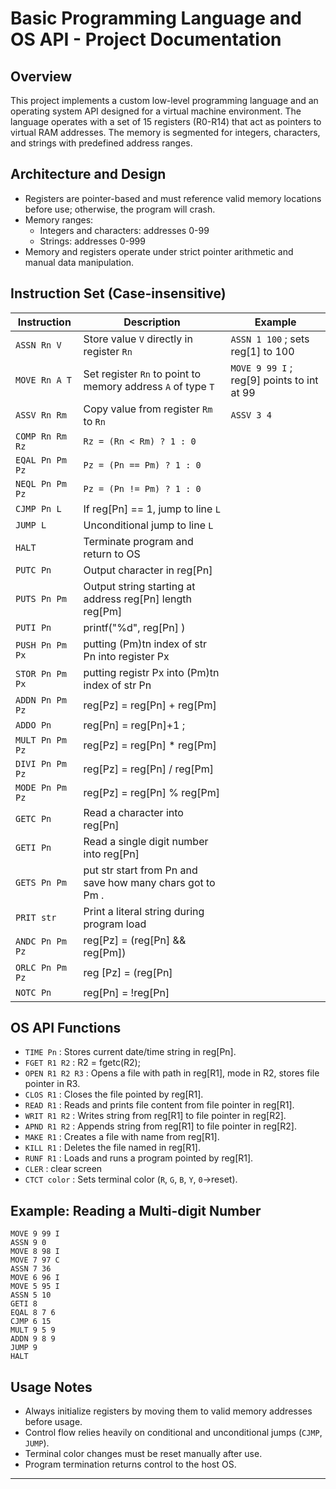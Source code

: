 # Basic Programming Language and OS API - Project Documentation

## Overview

This project implements a custom low-level programming language and an operating system API designed for a virtual machine environment. The language operates with a set of 15 registers (R0-R14) that act as pointers to virtual RAM addresses. The memory is segmented for integers, characters, and strings with predefined address ranges.

## Architecture and Design

- Registers are pointer-based and must reference valid memory locations before use; otherwise, the program will crash.
- Memory ranges:
  - Integers and characters: addresses 0-99
  - Strings: addresses 0-999
- Memory and registers operate under strict pointer arithmetic and manual data manipulation.

## Instruction Set (Case-insensitive) 

| Instruction | Description                                                   | Example                                   |
|-------------|---------------------------------------------------------------|-------------------------------------------|
| `ASSN Rn V`   | Store value `V` directly in register `Rn`                    | `ASSN 1 100` ; sets reg[1] to 100         |
| `MOVE Rn A T` | Set register `Rn` to point to memory address `A` of type `T` | `MOVE 9 99 I` ; reg[9] points to int at 99|
| `ASSV Rn Rm`  | Copy value from register `Rm` to `Rn`                        | `ASSV 3 4`                                |
| `COMP Rn Rm Rz` | `Rz = (Rn < Rm) ? 1 : 0`                                    |                                           |
| `EQAL Pn Pm Pz` | `Pz = (Pn == Pm) ? 1 : 0`                                    |                                           |
| `NEQL Pn Pm Pz` | `Pz = (Pn != Pm) ? 1 : 0`                                    |                                           |
| `CJMP Pn L`   | If reg[Pn] == 1, jump to line `L`                             |                                           |
| `JUMP L`      | Unconditional jump to line `L`                                |                                           |
| `HALT`        | Terminate program and return to OS                            |                                           |
| `PUTC Pn`     | Output character in reg[Pn]                                   |                                           |
| `PUTS Pn Pm`  | Output string starting at address reg[Pn] length reg[Pm]     |                                           |
| `PUTI Pn`  | printf("%d", reg[Pn] )     |                                           |
| `PUSH Pn Pm Px`  | putting (Pm)tn index of str Pn into register Px     |                                           |
| `STOR Pn Pm Px`  | putting registr Px into (Pm)tn index of str Pn    |                                           |
| `ADDN Pn Pm Pz` | reg[Pz] = reg[Pn] + reg[Pm]                                 |                                           |
| `ADDO Pn` | reg[Pn] = reg[Pn]+1 ;                                 |                                           |
| `MULT Pn Pm Pz` | reg[Pz] = reg[Pn] * reg[Pm]                                 |                                           |
| `DIVI Pn Pm Pz` | reg[Pz] = reg[Pn] / reg[Pm]                                 |                                           |
| `MODE Pn Pm Pz` | reg[Pz] = reg[Pn] % reg[Pm]                                 |                                           |
| `GETC Pn`     | Read a character into reg[Pn]                                 |                                           |
| `GETI Pn`     | Read a single digit number into reg[Pn]                       |                                           |
| `GETS Pn Pm`     | put str start from Pn and save how many chars got to Pm .                     |                                           |
| `PRIT str`    | Print a literal string during program load                    |                                           |
| `ANDC Pn Pm Pz`				|   reg[Pz] = (reg[Pn] && reg[Pm]) |                                           |
| `ORLC Pn Pm Pz`				|   reg [Pz] = (reg[Pn] || reg[Pm]) |                                           |
| `NOTC Pn` 				|   reg[Pn] = !reg[Pn] |                                           |


## OS API Functions

- `TIME Pn` : Stores current date/time string in reg[Pn].
- `FGET R1 R2` : R2 = fgetc(R2);
- `OPEN R1 R2 R3` : Opens a file with path in reg[R1], mode in R2, stores file pointer in R3.
- `CLOS R1` : Closes the file pointed by reg[R1].
- `READ R1` : Reads and prints file content from file pointer in reg[R1].
- `WRIT R1 R2` : Writes string from reg[R1] to file pointer in reg[R2].
- `APND R1 R2` : Appends string from reg[R1] to file pointer in reg[R2].
- `MAKE R1` : Creates a file with name from reg[R1].
- `KILL R1` : Deletes the file named in reg[R1].
- `RUNF R1` : Loads and runs a program pointed by reg[R1].
- `CLER` : clear screen
- `CTCT color` : Sets terminal color (`R`, `G`, `B`, `Y`, `0`->reset).

## Example: Reading a Multi-digit Number

```
MOVE 9 99 I 
ASSN 9 0    
MOVE 8 98 I  
MOVE 7 97 C   
ASSN 7 36     
MOVE 6 96 I      
MOVE 5 95 I
ASSN 5 10
GETI 8  
EQAL 8 7 6    
CJMP 6 15  
MULT 9 5 9      
ADDN 9 8 9 
JUMP 9
HALT
```





## Usage Notes

- Always initialize registers by moving them to valid memory addresses before usage.
- Control flow relies heavily on conditional and unconditional jumps (`CJMP`, `JUMP`).
- Terminal color changes must be reset manually after use.
- Program termination returns control to the host OS.

---
